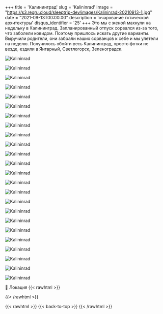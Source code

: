 +++
title = 'Калининград'
slug = 'Kalininrad'
image = "https://s3.regru.cloud/sleeptrip-dev/images/Kalininrad-20210913-1.jpg"
date = "2021-09-13T00:00:00"
description = 'очарование готической архитектуры'
disqus_identifier = '25'
+++
Это мы с женой махнули на недельку в Калининград. Запланированный отпуск сорвался из-за того, что заболели ковидом. Поэтому пришлось искать другие варианты. Выручили родители, они забрали наших сорванцов к себе и мы улетели на неделю.
Получилось обойти весь Калининград, просто фотки не везде, ездили в Янтарный, Светлогорск, Зеленоградск.

![Kalininrad](https://s3.regru.cloud/sleeptrip-dev/images/Kalininrad-20210913-2.jpg)

![Kalininrad](https://s3.regru.cloud/sleeptrip-dev/images/Kalininrad-20210913-3.jpg)

![Kalininrad](https://s3.regru.cloud/sleeptrip-dev/images/Kalininrad-20210913-4.jpg)

![Kalininrad](https://s3.regru.cloud/sleeptrip-dev/images/Kalininrad-20210913-5.jpg)

![Kalininrad](https://s3.regru.cloud/sleeptrip-dev/images/Kalininrad-20210913-6.jpg)

![Kalininrad](https://s3.regru.cloud/sleeptrip-dev/images/Kalininrad-20210913-7.jpg)

![Kalininrad](https://s3.regru.cloud/sleeptrip-dev/images/Kalininrad-20210913-8.jpg)

![Kalininrad](https://s3.regru.cloud/sleeptrip-dev/images/Kalininrad-20210913-9.jpg)

![Kalininrad](https://s3.regru.cloud/sleeptrip-dev/images/Kalininrad-20210913-10.jpg)

![Kalininrad](https://s3.regru.cloud/sleeptrip-dev/images/Kalininrad-20210913-11.jpg)

![Kalininrad](https://s3.regru.cloud/sleeptrip-dev/images/Kalininrad-20210913-12.jpg)

![Kalininrad](https://s3.regru.cloud/sleeptrip-dev/images/Kalininrad-20210913-13.jpg)

![Kalininrad](https://s3.regru.cloud/sleeptrip-dev/images/Kalininrad-20210913-14.jpg)

![Kalininrad](https://s3.regru.cloud/sleeptrip-dev/images/Kalininrad-20210913-15.jpg)

![Kalininrad](https://s3.regru.cloud/sleeptrip-dev/images/Kalininrad-20210913-16.jpg)

![Kalininrad](https://s3.regru.cloud/sleeptrip-dev/images/Kalininrad-20210913-17.jpg)

![Kalininrad](https://s3.regru.cloud/sleeptrip-dev/images/Kalininrad-20210913-18.jpg)

![Kalininrad](https://s3.regru.cloud/sleeptrip-dev/images/Kalininrad-20210913-19.jpg)

![Kalininrad](https://s3.regru.cloud/sleeptrip-dev/images/Kalininrad-20210913-20.jpg)

![Kalininrad](https://s3.regru.cloud/sleeptrip-dev/images/Kalininrad-20210913-21.jpg)

![Kalininrad](https://s3.regru.cloud/sleeptrip-dev/images/Kalininrad-20210913-22.jpg)

![Kalininrad](https://s3.regru.cloud/sleeptrip-dev/images/Kalininrad-20210913-23.jpg)

![Kalininrad](https://s3.regru.cloud/sleeptrip-dev/images/Kalininrad-20210913-24.jpg)

![Kalininrad](https://s3.regru.cloud/sleeptrip-dev/images/Kalininrad-20210913-25.jpg)

📍 Локация
{{< rawhtml >}}
<div class="yandex-map-container">
<script type="text/javascript" charset="utf-8" async src="https://api-maps.yandex.ru/services/constructor/1.0/js/?um=constructor%3Ae793e02d31070bc1fe8832959306fb60efbf4f4953548e631c74e27ed587c121&amp;width=800&amp;height=400&amp;lang=ru_RU&amp;scroll=true"></script>
</div>
{{< /rawhtml >}}

{{< rawhtml >}}
{{< back-to-top >}}
{{< /rawhtml >}}

